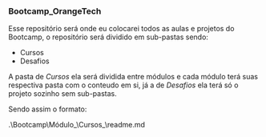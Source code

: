 ### Bootcamp_OrangeTech

Esse repositório será onde eu colocarei todos as aulas e projetos do Bootcamp,
o repositório será dividido em sub-pastas sendo:

* Cursos 
* Desafios

A pasta de _Cursos_ ela será dividida entre módulos e cada módulo terá suas respectiva pasta com o conteudo em si,
já a de _Desafios_ ela terá só o projeto sozinho sem sub-pastas.

Sendo assim o formato:

.\Bootcamp\Módulo_\Cursos_\readme.md
